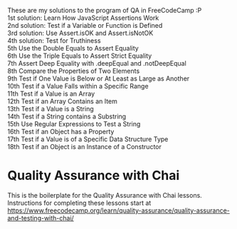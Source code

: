 These are my solutions to the program of QA in FreeCodeCamp :P   
1st solution: Learn How JavaScript Assertions Work  
2nd solution: Test if a Variable or Function is Defined  
3rd solution: Use Assert.isOK and Assert.isNotOK  
4th solution: Test for Truthiness  
5th Use the Double Equals to Assert Equality  
6th Use the Triple Equals to Assert Strict Equality  
7th Assert Deep Equality with .deepEqual and .notDeepEqual  
8th Compare the Properties of Two Elements  
9th Test if One Value is Below or At Least as Large as Another  
10th Test if a Value Falls within a Specific Range  
11th Test if a Value is an Array  
12th Test if an Array Contains an Item  
13th Test if a Value is a String  
14th Test if a String contains a Substring  
15th Use Regular Expressions to Test a String  
16th Test if an Object has a Property  
17th Test if a Value is of a Specific Data Structure Type  
18th Test if an Object is an Instance of a Constructor

# Quality Assurance with Chai

This is the boilerplate for the Quality Assurance with Chai lessons. Instructions for completing these lessons start at https://www.freecodecamp.org/learn/quality-assurance/quality-assurance-and-testing-with-chai/
